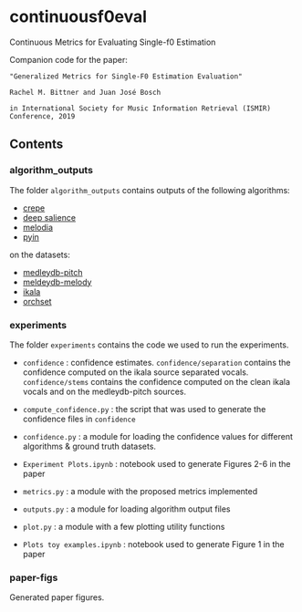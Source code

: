# continuousf0eval
Continuous Metrics for Evaluating Single-f0 Estimation

Companion code for the paper:

```
"Generalized Metrics for Single-F0 Estimation Evaluation"

Rachel M. Bittner and Juan José Bosch

in International Society for Music Information Retrieval (ISMIR) Conference, 2019
```

## Contents

### algorithm_outputs

The folder `algorithm_outputs` contains outputs of the following algorithms:

* [crepe](https://github.com/marl/crepe)
* [deep salience](https://github.com/rabitt/ismir2017-deepsalience/blob/master/predict/predict_on_audio.py)
* [melodia](https://www.upf.edu/web/mtg/melodia)
* [pyin](https://code.soundsoftware.ac.uk/projects/pyin)

on the datasets:

* [medleydb-pitch](https://zenodo.org/record/2620624#.XZ5HkedKhTY)
* [meldeydb-melody](https://zenodo.org/record/2628782#.XZ5HrOdKhTY)
* [ikala](http://mac.citi.sinica.edu.tw/ikala/)
* [orchset](https://zenodo.org/record/1289786#.XZ5Hv-dKhTY)

### experiments

The folder `experiments` contains the code we used to run the experiments.

* `confidence` : confidence estimates. `confidence/separation` contains the confidence computed on the ikala source separated vocals. `confidence/stems` contains the confidence computed on the clean ikala vocals and on the medleydb-pitch sources.

* `compute_confidence.py` : the script that was used to generate the confidence files in `confidence`

* `confidence.py` : a module for loading the confidence values for different algorithms & ground truth datasets.

* `Experiment Plots.ipynb` : notebook used to generate Figures 2-6 in the paper

* `metrics.py` : a module with the proposed metrics implemented

* `outputs.py` : a module for loading algorithm output files

* `plot.py` : a module with a few plotting utility functions

* `Plots toy examples.ipynb` : notebook used to generate Figure 1 in the paper

### paper-figs

Generated paper figures.
